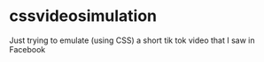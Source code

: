 # cssvideosimulation
Just trying to emulate (using CSS) a short tik tok video that I saw in Facebook
